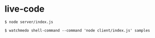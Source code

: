 # live-code

    $ node server/index.js

    $ watchmedo shell-command --command 'node client/index.js' samples
